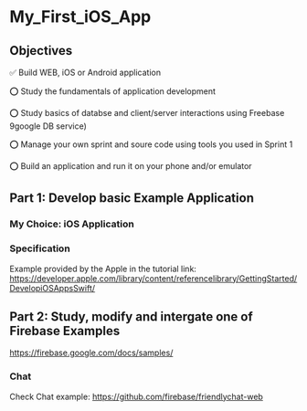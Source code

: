 # My_First_iOS_App

## Objectives

✅ Build WEB, iOS or Android application	

⭕️ Study the fundamentals of application development	

⭕️ Study basics of databse and client/server interactions using Freebase 9google DB service)	

⭕️ Manage your own sprint and soure code using tools you used in Sprint 1	

⭕️ Build an application and run it on your phone and/or emulator	

## Part 1: Develop basic Example Application

### My Choice: iOS Application

### Specification

Example provided by the Apple in the tutorial link: https://developer.apple.com/library/content/referencelibrary/GettingStarted/DevelopiOSAppsSwift/

## Part 2:  Study, modify and intergate one of Firebase Examples						

https://firebase.google.com/docs/samples/

### Chat
Check Chat example: https://github.com/firebase/friendlychat-web
